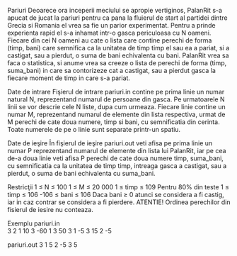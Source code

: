 Pariuri
Deoarece ora inceperii meciului se apropie vertiginos, PalanRit s-a apucat de jucat la pariuri pentru ca pana la fluierul de start al partidei dintre Grecia si Romania el vrea sa fie un parior experimentat. Pentru a prinde experienta rapid el s-a inhamat intr-o gasca periculoasa cu N oameni. Fiecare din cei N oameni au cate o lista care contine perechi de forma (timp, bani) care semnifica ca la unitatea de timp timp el sau ea a pariat, si a castigat, sau a pierdut, o suma de bani echivalenta cu bani. PalanRit vrea sa faca o statistica, si anume vrea sa creeze o lista de perechi de forma (timp, suma_bani) in care sa contorizeze cat a castigat, sau a pierdut gasca la fiecare moment de timp in care s-a pariat.

Date de intrare
Fişierul de intrare pariuri.in contine pe prima linie un numar natural N, reprezentand numarul de persoane din gasca. Pe urmatoarele N linii se vor descrie cele N liste, dupa cum urmeaza. Fiecare linie contine un numar M, reprezentand numarul de elemente din lista respectiva, urmat de M perechi de cate doua numere, timp si bani, cu semnificatia din cerinta. Toate numerele de pe o linie sunt separate printr-un spatiu.

Date de ieşire
În fişierul de ieşire pariuri.out veti afisa pe prima linie un numar P reprezentand numarul de elemente din lista lui PalanRit, iar pe cea de-a doua linie veti afisa P perechi de cate doua numere timp, suma_bani, cu semnificatia ca la unitatea de timp timp, intreaga gasca a castigat, sau a pierdut, o suma de bani echivalenta cu suma_bani.

Restricţii
1 ≤ N ≤ 100
1 ≤ M ≤ 20 000
1 ≤ timp ≤ 109
Pentru 80% din teste 1 ≤ timp ≤ 106
-106 ≤ bani ≤ 106
Daca bani ≥ 0 atunci se considera a fi castig, iar in caz contrar se considera a fi pierdere.
ATENTIE! Ordinea perechilor din fisierul de iesire nu conteaza.


Exemplu
pariuri.in	
3
2 1 10 3 -60
1 3 50
3 1 -5 3 15 2 -5

pariuri.out
3
1 5 2 -5 3 5
